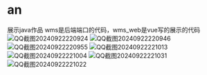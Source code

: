# an
展示java作品
                          wms是后端端口的代码，wms_web是vue写的展示的代码
![QQ截图20240922220924](https://github.com/user-attachments/assets/a7dad7e3-ab7d-4059-9104-be16f1d9b86b)
![QQ截图20240922220946](https://github.com/user-attachments/assets/184617d9-01ba-4621-87d8-23067e0ffe42)
![QQ截图20240922220955](https://github.com/user-attachments/assets/378adffa-8d04-4aa0-92f5-b7a515ff87a3)
![QQ截图20240922221013](https://github.com/user-attachments/assets/6884532d-702f-4083-9c82-c55110a6a52b)
![QQ截图20240922221004](https://github.com/user-attachments/assets/62e50048-3885-4578-acf6-0c7b400d1570)
![QQ截图20240922221031](https://github.com/user-attachments/assets/00f9bc12-1536-4662-b9e3-751a5246ff62)
![QQ截图20240922221022](https://github.com/user-attachments/assets/5d7b1431-1996-4a33-8fc0-bbfe8dbc49b7)
